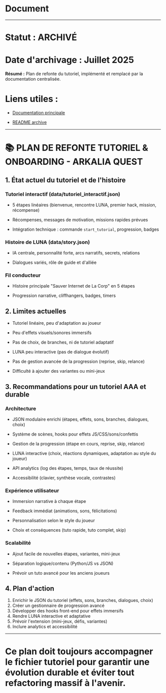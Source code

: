 # Document
---
# **Statut : ARCHIVÉ**
# **Date d'archivage : Juillet 2025**
**Résumé :** Plan de refonte du tutoriel, implémenté et remplacé par la documentation centralisée.

# **Liens utiles :**


- [Documentation principale](../docs/README.md)



- [README archive](../docs/archive/README_ARCHIVE.md)


---


# 📚 PLAN DE REFONTE TUTORIEL & ONBOARDING - ARKALIA QUEST



## 1. État actuel du tutoriel et de l'histoire



### Tutoriel interactif (data/tutoriel_interactif.json)



- 5 étapes linéaires (bienvenue, rencontre LUNA, premier hack, mission, récompense)



- Récompenses, messages de motivation, missions rapides prévues



- Intégration technique : commande `start_tutorial`, progression, badges



### Histoire de LUNA (data/story.json)



- IA centrale, personnalité forte, arcs narratifs, secrets, relations



- Dialogues variés, rôle de guide et d'alliée



### Fil conducteur



- Histoire principale "Sauver Internet de La Corp" en 5 étapes



- Progression narrative, cliffhangers, badges, timers



## 2. Limites actuelles



- Tutoriel linéaire, peu d'adaptation au joueur



- Peu d'effets visuels/sonores immersifs



- Pas de choix, de branches, ni de tutoriel adaptatif



- LUNA peu interactive (pas de dialogue évolutif)



- Pas de gestion avancée de la progression (reprise, skip, relance)



- Difficulté à ajouter des variantes ou mini-jeux



## 3. Recommandations pour un tutoriel AAA et durable



### Architecture



- JSON modulaire enrichi (étapes, effets, sons, branches, dialogues, choix)



- Système de scènes, hooks pour effets JS/CSS/sons/confettis



- Gestion de la progression (étape en cours, reprise, skip, relance)



- LUNA interactive (choix, réactions dynamiques, adaptation au style du joueur)



- API analytics (log des étapes, temps, taux de réussite)



- Accessibilité (clavier, synthèse vocale, contrastes)



### Expérience utilisateur



- Immersion narrative à chaque étape



- Feedback immédiat (animations, sons, félicitations)



- Personnalisation selon le style du joueur



- Choix et conséquences (tuto rapide, tuto complet, skip)



### Scalabilité



- Ajout facile de nouvelles étapes, variantes, mini-jeux



- Séparation logique/contenu (Python/JS vs JSON)



- Prévoir un tuto avancé pour les anciens joueurs



## 4. Plan d'action


1. Enrichir le JSON du tutoriel (effets, sons, branches, dialogues, choix)
2. Créer un gestionnaire de progression avancé
3. Développer des hooks front-end pour effets immersifs
4. Rendre LUNA interactive et adaptative
5. Prévoir l'extension (mini-jeux, défis, variantes)
6. Inclure analytics et accessibilité

---

# **Ce plan doit toujours accompagner le fichier tutoriel pour garantir une évolution durable et éviter tout refactoring massif à l'avenir.**
